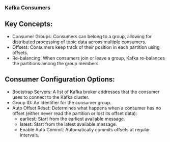 ### Kafka Consumers

## Key Concepts:
- Consumer Groups: Consumers can belong to a group, allowing for distributed processing of topic data across multiple consumers.
- Offsets: Consumers keep track of their position in each partition using offsets.
- Re-balancing: When consumers join or leave a group, Kafka re-balances the partitions among the group members.

## Consumer Configuration Options:
- Bootstrap Servers: A list of Kafka broker addresses that the consumer uses to connect to the Kafka cluster.
- Group ID: An identifier for the consumer group.
- Auto Offset Reset: Determines what happens when a consumer has no offset (either never read the partition or lost its offset data):
  - earliest: Start from the earliest available message.
  - latest: Start from the latest available message.
  - Enable Auto Commit: Automatically commits offsets at regular intervals.
